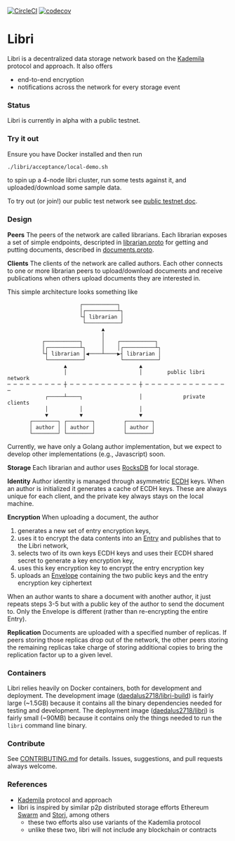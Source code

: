 [![CircleCI](https://circleci.com/gh/drausin/libri/tree/develop.svg?style=shield)](https://circleci.com/gh/drausin/libri) [![codecov](https://codecov.io/gh/drausin/libri/branch/develop/graph/badge.svg)](https://codecov.io/gh/drausin/libri)


# Libri

Libri is a decentralized data storage network based on the 
[Kademila](https://pdos.csail.mit.edu/~petar/papers/maymounkov-kademlia-lncs.pdf) protocol and 
approach. It also offers
- end-to-end encryption
- notifications across the network for every storage event

### Status
Libri is currently in alpha with a public testnet. 

### Try it out
Ensure you have Docker installed and then run
```bash
./libri/acceptance/local-demo.sh
```
to spin up a 4-node libri cluster, run some tests against it, and uploaded/download some sample data.

To try out (or join!) our public test network see [public testnet doc](libri/acceptance/public-testnet.md).

### Design

**Peers**
The peers of the network are called librarians. Each librarian exposes a set of simple endpoints, 
descripted in [librarian.proto](https://github.com/drausin/libri/blob/develop/libri/librarian/api/librarian.proto) 
for getting and putting documents, described in [documents.proto](https://github.com/drausin/libri/blob/develop/libri/librarian/api/documents.proto).
 
**Clients**
The clients of the network are called authors. Each other connects to one or more librarian peers
to upload/download documents and receive publications when others upload documents they are 
interested in.

This simple architecture looks something like
```
                       ┌───────────┐
                       │┌──────────┴┐
                       └┤ librarian │
                        └───────────┘
                              ▲
                              │
           ┌───────────┐      │    ┌───────────┐
           │┌──────────┴┐     │    │┌──────────┴┐
           └┤ librarian │◀────┴────▶┤ librarian │
            └───────────┘           └───────────┘
                  ▲                       ▲
                  │                       │        public libri network
─ ─ ─ ─ ─ ─ ─ ─ ─ ┼ ─ ─ ─ ─ ─ ─ ─ ─ ─ ─ ─ ┼ ─ ─ ─ ─ ─ ─ ─ ─ ─ ─ ─ ─ ─ ─
            ┌─────┴────┐                  │             private clients
            │          │                  │
            ▼          ▼                  ▼
       ┌────────┐ ┌────────┐         ┌────────┐
       │ author │ │ author │         │ author │
       └────────┘ └────────┘         └────────┘
```
Currently, we have only a Golang author implementation, but we expect to develop other 
implementations (e.g., Javascript) soon. 

**Storage**
Each librarian and author uses [RocksDB](https://github.com/facebook/rocksdb) for local storage.

**Identity**
Author identity is managed through asymmetric 
[ECDH](https://en.wikipedia.org/wiki/Elliptic_curve_Diffie%E2%80%93Hellman) keys. When an author
is initialized it generates a cache of ECDH keys. These are always unique for each client, and the 
private key always stays on the local machine.

**Encryption**
When uploading a document, the author 
1) generates a new set of entry encryption keys,
2) uses it to encrypt the data contents into an [Entry](libri/librarian/api/documents.proto#L46) and 
 publishes that to the Libri network,
3) selects two of its own keys ECDH keys and uses their ECDH shared secret to generate a key 
 encryption key,
4) uses this key encryption key to encrypt the entry encryption key
5) uploads an [Envelope](libri/librarian/api/documents.proto#L26) containing the two public keys 
 and the entry encryption key ciphertext

When an author wants to share a document with another author, it just repeats steps 3-5 but with 
a public key of the author to send the document to. Only the Envelope is different (rather than
re-encrypting the entire Entry).

**Replication**
Documents are uploaded with a specified number of replicas. If peers storing those replicas drop out 
of the network, the other peers storing the remaining replicas take charge of storing additional 
copies to bring the replication factor up to a given level.

### Containers
Libri relies heavily on Docker containers, both for development and deployment. The development 
image ([daedalus2718/libri-build](https://hub.docker.com/r/daedalus2718/libri-build/)) is fairly large
(~1.5GB) because it contains all the binary dependencies needed for testing and development. The 
deployment image ([daedalus2718/libri](https://hub.docker.com/r/daedalus2718/libri/)) is fairly 
small (~90MB) because it contains only the things needed to run the `libri` command line binary.


### Contribute
See [CONTRIBUTING.md](CONTRIBUTING.md) for details.  Issues, suggestions, and pull requests always welcome.

### References
- [Kademila](https://pdos.csail.mit.edu/~petar/papers/maymounkov-kademlia-lncs.pdf) protocol and approach
- libri is inspired by similar p2p distributed storage efforts Ethereum 
[Swarm](https://blog.ethereum.org/2016/12/15/swarm-alpha-public-pilot-basics-swarm/) and 
[Storj](https://storj.io/), among others
	- these two efforts also use variants of the Kademlia protocol
	- unlike these two, libri will not include any blockchain or contracts
